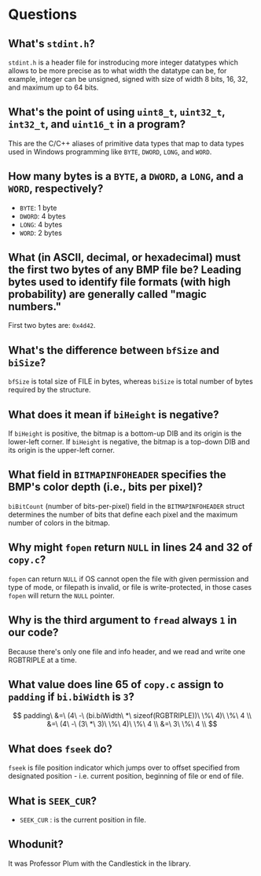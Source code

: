 # Questions

## What's `stdint.h`?

`stdint.h` is a header file for instroducing more integer datatypes which allows to be more precise as to what width the datatype
can be, for example, integer can be unsigned, signed with size of width 8 bits, 16, 32, and maximum up to 64 bits.


## What's the point of using `uint8_t`, `uint32_t`, `int32_t`, and `uint16_t` in a program?

This are the C/C++ aliases of primitive data types that map to data types used in Windows programming like `BYTE`, `DWORD`, `LONG`, and `WORD`.

## How many bytes is a `BYTE`, a `DWORD`, a `LONG`, and a `WORD`, respectively?

- `BYTE`:  1 byte
- `DWORD`: 4 bytes
- `LONG`: 4 bytes
- `WORD`:  2 bytes

## What (in ASCII, decimal, or hexadecimal) must the first two bytes of any BMP file be? Leading bytes used to identify file formats (with high probability) are generally called "magic numbers."

First two bytes are: `0x4d42`.

## What's the difference between `bfSize` and `biSize`?

`bfSize` is total size of FILE in bytes, whereas `biSize` is total number of bytes required by the structure.

## What does it mean if `biHeight` is negative?

If `biHeight` is positive, the bitmap is a bottom-up DIB and its origin is the lower-left corner.
If `biHeight` is negative, the bitmap is a top-down DIB and its origin is the upper-left corner.

## What field in `BITMAPINFOHEADER` specifies the BMP's color depth (i.e., bits per pixel)?

`biBitCount` (number of bits-per-pixel) field in the `BITMAPINFOHEADER` struct determines the number of bits that define each pixel and the maximum number of colors in the bitmap.

## Why might `fopen` return `NULL` in lines 24 and 32 of `copy.c`?

`fopen` can return `NULL` if OS cannot open the file with given permission and type of mode, or filepath is invalid,
or file is write-protected, in those cases `fopen` will return the `NULL` pointer.

## Why is the third argument to `fread` always `1` in our code?

Because there's only one file and info header, and we read and write one RGBTRIPLE at a time.

## What value does line 65 of `copy.c` assign to `padding` if `bi.biWidth` is `3`?

$$
padding\ &=\ (4\ -\ (bi.biWidth\ *\ sizeof(RGBTRIPLE))\ \%\ 4)\ \%\ 4 \\
&=\ (4\ -\ (3\ *\ 3)\ \%\ 4)\ \%\ 4 \\
&=\ 3\ \%\ 4 \\
$$

## What does `fseek` do?

`fseek` is file position indicator which jumps over to offset specified from
designated position - i.e. current position, beginning of file or end of file.

## What is `SEEK_CUR`?

- `SEEK_CUR` : is the current position in file.

## Whodunit?

It was Professor Plum with the Candlestick in the library.
